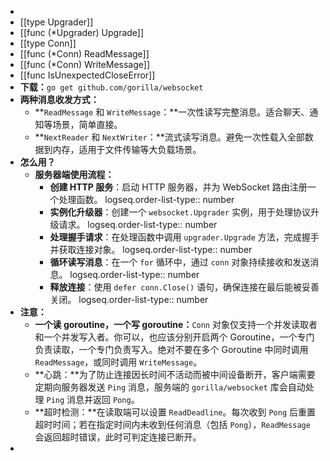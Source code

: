-
- [[type Upgrader]]
- [[func (*Upgrader) Upgrade]]
- [[type Conn]]
- [[func (*Conn) ReadMessage]]
- [[func (*Conn) WriteMessage]]
- [[func IsUnexpectedCloseError]]
- **下载：**`go get github.com/gorilla/websocket`
- **两种消息收发方式：**
	- **`ReadMessage` 和 `WriteMessage`：**一次性读写完整消息。适合聊天、通知等场景，简单直接。
	- **`NextReader` 和 `NextWriter`：**流式读写消息。避免一次性载入全部数据到内存，适用于文件传输等大负载场景。
- **怎么用？**
	- **服务器端使用流程：**
		- **创建 HTTP 服务**：启动 HTTP 服务器，并为 WebSocket 路由注册一个处理函数。
		  logseq.order-list-type:: number
		- **实例化升级器**：创建一个 `websocket.Upgrader` 实例，用于处理协议升级请求。
		  logseq.order-list-type:: number
		- **处理握手请求**：在处理函数中调用 `upgrader.Upgrade` 方法，完成握手并获取连接对象。
		  logseq.order-list-type:: number
		- **循环读写消息**：在一个 `for` 循环中，通过 `conn` 对象持续接收和发送消息。
		  logseq.order-list-type:: number
		- **释放连接**：使用 `defer conn.Close()` 语句，确保连接在最后能被妥善关闭。
		  logseq.order-list-type:: number
- **注意：**
	- **一个读 goroutine，一个写 goroutine：**`Conn` 对象仅支持一个并发读取者和一个并发写入者。你可以，也应该分别开启两个 Goroutine，一个专门负责读取，一个专门负责写入。绝对不要在多个 Goroutine 中同时调用 `ReadMessage`，或同时调用 `WriteMessage`。
	- **心跳：**为了防止连接因长时间不活动而被中间设备断开，客户端需要定期向服务器发送 `Ping` 消息，服务端的 `gorilla/websocket` 库会自动处理 `Ping` 消息并返回 `Pong`。
	- **超时检测：**在读取端可以设置 `ReadDeadline`。每次收到 `Pong` 后重置超时时间；若在指定时间内未收到任何消息（包括 `Pong`），`ReadMessage` 会返回超时错误，此时可判定连接已断开。
-